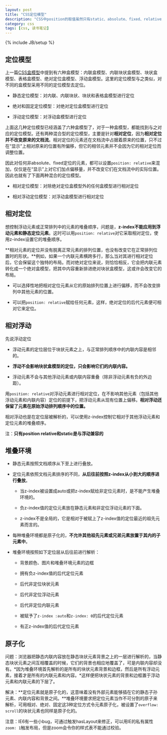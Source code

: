 ```yaml
---
layout: post
title: "CSS定位模型"
description: "CSS中position的取值虽然只有static、absolute、fixed、relative这4个值，但是CSS中包含了六种定位模型：静态、绝对、固定、相对、浮动、相对浮动。"
category: css
tags: [css, 读书笔记]
---
```

{% include JB/setup %}

定位模型
----------
上一篇[CSS盒模型](/blog/2015/03/21/css-box-model)中提到有六种盒模型：内联盒模型、内联块状盒模型、块状盒模型、表格盒模型、绝对定位盒模型、浮动盒模型。这里的定位模型与之类似，对不同的盒模型采用不同的定位模型去定位。

- 静态定位模型：对内联、内联块状、块状和表格盒模型进行定位

- 绝对和固定定位模型：对绝对定位盒模型进行定位

- 浮动定位模型：对浮动盒模型进行定位

上面这几种定位模型已经涵盖了六种盒模型了，对于一种盒模型，都能找到与之对应的定位模型。还有两种混合型的定位模型，主要是针对**相对定位**，因为**相对定位并不改变原来的文档流**。相对定位的元素还在文档流中占据着原来的位置，只不过在“显示”上相对原来的位置有所偏移，但它的相邻元素并不会因为它的相对定位而调整位置。

因此对任何非absolute、fixed定位的元素，都可以设置`position: relative`来混加，仅仅是在“显示”上对它们加点偏移量，并不改变它们在文档流中的实际位置。因此也就有了下面两种混合的定位模型。

- 相对定位模型：对除绝对定位盒模型外的任何盒模型进行相对定位

- 相对浮动定位模型：对浮动盒模型进行相对定位



相对定位
-----------
想控制浮动元素或正常排列中的元素的堆叠顺序，问题是，**z-index不能应用到浮动元素和静态定位元素**。这时可以用`position: relative`对它采取相对定位，使用z-index设置它的堆叠顺序。

**相对元素的定位并没有脱离正常元素的排列位置，也没有改变它在正常排列位置时的形状。**例如，如果一个内联元素横跨多行，那么当对其进行相对定位后，它会保留这个独特的布局。而对绝对定位来说，则恰恰相反，它会把内联元素转化成一个绝对盒模型，把其中内容重新排进绝对块状盒模型，这或许会改变它的布局。

- 可以选择性地把相对定位元素从它的原始排列位置上进行偏移，而不会改变排列中其他元素的位置。

- 可以把`position: relative`赋给任何元素，这样，绝对定位的后代元素便可相对它来定位。



相对浮动
-----------
先说浮动定位

- 浮动元素的定位层位于块状元素之上，与正常排列顺序中的内联内容是相邻的。

- **浮动不会影响块状盒模型的定位，只会影响它们的内联内容。**

- 浮动元素不会与其他浮动元素或内联内容重叠（除非浮动元素有负的外边距）。

用`position: relative`对浮动元素进行相对定位，在不影响其他元素（包括其他浮动元素和内联内容）定位的前提下，把浮动元素从现有位置上偏移。**相对浮动还保留了元素在原始浮动排列顺序中的位置。**

相对浮动也是在定位层被解析的，可以使用z-index控制它相对于其他浮动元素和定位元素的堆叠顺序。

注：**只有position relative和static是与浮动兼容的**



堆叠环境
-----------
- 静态元素按照文档顺序从下至上进行叠放。

- 定位元素依照文档元素排序的不同，**从后往前按照z-index从小到大的顺序进行叠放**。

    - 当z-index被设置成auto或把z-index赋给非定位元素时，是不能产生堆叠环境的。

    - 负z-index值的定位元素放在静态元素和非定位浮动元素的下面。

    - z-index不是全局的，它是相对于被赋上了z-index值的定位最近的祖先元素而言的。

- 每种堆叠环境都是原子化的，**不允许其他祖先元素或兄弟元素放置于其内的子元素中**。

- 堆叠环境按照如下定位层从后往前进行解析：

    - 背景颜色、图片和堆叠环境元素的边框

    - 拥有负z-index值的后代定位元素

    - 后代非定位块状元素

    - 后代非定位浮动元素

    - 后代非定位内联元素

    - 被赋予了`z-index :auto`和`z-index: 0`的后代定位元素

    - 有正z-index值的后代定位元素



原子化
--------
问题：浏览器把静态内联内容放在静态块状元素背景之上的一层进行解析的，当静态块状元素之间互相覆盖的时候，它们的背景也相应地覆盖了，可是内联内容却没有。*因为堆叠环境首先解析的是所有的块状元素背景和边框，然后是所有浮动元素，接着才是所有的内联元素和内容。*这样便把块状元素的背景和边框置于浮动元素和内联元素的下层了。

解决：**定位元素就是原子化的，这意味着没有外部元素能够插在它的静态子孙元素、内联内容和背景之间。**堆叠环境要求把定位元素当作不可分割的原子来解析，可用相对、绝对、固定这3种定位方式令元素原子化，被设置了`overflow: scroll`的块状元素也同样是原子化的。

注意：IE6有一些小bug，可通过触发hasLayout来修正，可以用IE的私有属性`zoom: 1`触发布局，但是zoom会令你的样式表不能通过校验。
